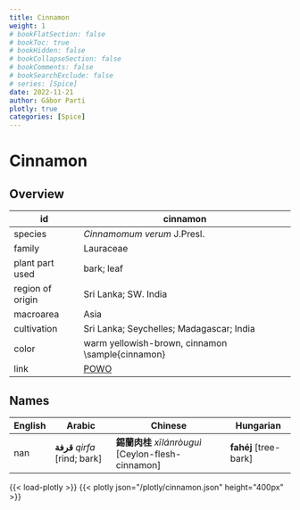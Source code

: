 ```yaml
---
title: Cinnamon
weight: 1
# bookFlatSection: false
# bookToc: true
# bookHidden: false
# bookCollapseSection: false
# bookComments: false
# bookSearchExclude: false
# series: [Spice]
date: 2022-11-21
author: Gábor Parti
plotly: true
categories: [Spice]
---
```


# Cinnamon

## Overview

|       id       |                      cinnamon                     |
|----------------|---------------------------------------------------|
|     species    |            *Cinnamomum verum* J.Presl.            |
|     family     |                     Lauraceae                     |
| plant part used|                     bark; leaf                    |
|region of origin|                Sri Lanka; SW. India               |
|    macroarea   |                        Asia                       |
|   cultivation  |      Sri Lanka; Seychelles; Madagascar; India     |
|      color     |  warm yellowish-brown, cinnamon \sample{cinnamon} |
|      link      |[POWO](https://powo.science.kew.org/taxon/463752-1)|

 ## Names
|English|            Arabic           |                    Chinese                   |      Hungarian      |
|-------|-----------------------------|----------------------------------------------|---------------------|
|  nan  |**قرفة** *qirfa* [rind; bark]|**錫蘭肉桂** *xīlánròuguì* [Ceylon-flesh-cinnamon]|**fahéj** [tree-bark]|

{{< load-plotly >}}
{{< plotly json="/plotly/cinnamon.json" height="400px" >}}